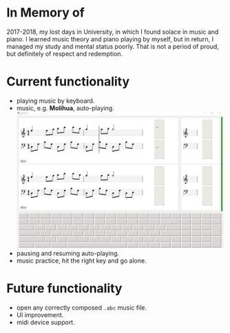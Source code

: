 # In Memory of
2017-2018, my lost days in University, in which I found solace in music and piano. I learned music theory and piano playing by myself, 
but in return, I managed my study and mental status poorly. That is not a period of proud, but definitely of respect and redemption. 

# Current functionality
- playing music by keyboard.
- music, e.g. __Molihua__, auto-playing. 
![](screenshoot/auto-playing.gif)
- pausing and resuming auto-playing.
- music practice, hit the right key and go alone.

# Future functionality
- open any correctly composed `.abc` music file.
- UI improvement.
- midi device support.
